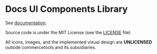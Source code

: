 # Docs UI Components Library

See [documentation](https://docs-kit.commercetools.vercel.app/documentation/configuration/packages#ui-components-library).

Source code is under the MIT License (see the [LICENSE](LICENSE) file)

All icons, images, and the implemented visual design are **UNLICENSED** outside commercetools and its subsidiaries.
